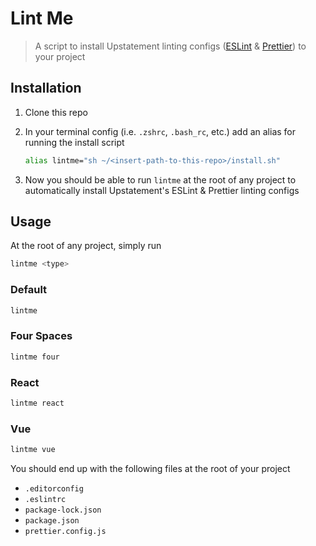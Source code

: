 # Lint Me

> A script to install Upstatement linting configs ([ESLint](https://www.npmjs.com/package/@upstatement/eslint-config) & [Prettier](https://www.npmjs.com/package/@upstatement/prettier-config)) to your project

## Installation

1. Clone this repo

2. In your terminal config (i.e. `.zshrc`, `.bash_rc`, etc.) add an alias for running the install script

   ```sh
   alias lintme="sh ~/<insert-path-to-this-repo>/install.sh"
   ```

3. Now you should be able to run `lintme` at the root of any project to automatically install Upstatement's ESLint & Prettier linting configs

## Usage

At the root of any project, simply run

```sh
lintme <type>
```

### Default

```sh
lintme
```

### Four Spaces

```sh
lintme four
```

### React

```sh
lintme react
```

### Vue

```sh
lintme vue
```

You should end up with the following files at the root of your project

- `.editorconfig`
- `.eslintrc`
- `package-lock.json`
- `package.json`
- `prettier.config.js`
